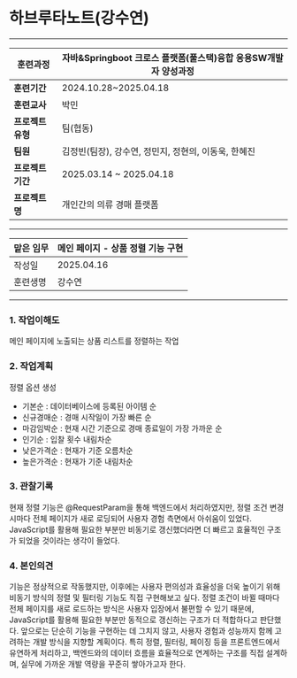 # 하브루타노트(강수연)

---

| **훈련과정** | 자바&Springboot 크로스 플랫폼(풀스택)융합 응용SW개발자 양성과정 |
| --- | --- |
| **훈련기간** | 2024.10.28~2025.04.18 |
| **훈련교사** | 박민 |
| **프로젝트 유형** | 팀(협동) |
| **팀원** | 김정빈(팀장), 강수연, 정민지, 정현의, 이동욱, 한혜진 |
| **프로젝트 기간** | 2025.03.14 ~ 2025.04.18 |
| **프로젝트명** | 개인간의 의류 경매 플랫폼 |

---

| 맡은 임무 | 메인 페이지 - 상품 정렬 기능 구현 |
| --- | --- |
| 작성일 | 2025.04.16 |
| 훈련생명 | 강수연 |

---

### 1. 작업이해도

메인 페이지에 노출되는 상품 리스트를 정렬하는 작업

### 2. 작업계획

정렬 옵션 생성
- 기본순 : 데이터베이스에 등록된 아이템 순
- 신규경매순 : 경매 시작일이 가장 빠른 순
- 마감임박순 : 현재 시간 기준으로 경매 종료일이 가장 가까운 순
- 인기순 : 입찰 횟수 내림차순
- 낮은가격순 : 현재가 기준 오름차순
- 높은가격순 : 현재가 기준 내림차순

### 3. 관찰기록

현재 정렬 기능은 @RequestParam을 통해 백엔드에서 처리하였지만, 정렬 조건 변경 시마다 전체 페이지가 새로 로딩되어 사용자 경험 측면에서 아쉬움이 있었다.
JavaScript를 활용해 필요한 부분만 비동기로 갱신했더라면 더 빠르고 효율적인 구조가 되었을 것이라는 생각이 들었다.

### 4. 본인의견

기능은 정상적으로 작동했지만, 이후에는 사용자 편의성과 효율성을 더욱 높이기 위해 비동기 방식의 정렬 및 필터링 기능도 직접 구현해보고 싶다. 정렬 조건이 바뀔 때마다 전체 페이지를 새로 로드하는 방식은 사용자 입장에서 불편할 수 있기 때문에, JavaScript를 활용해 필요한 부분만 동적으로 갱신하는 구조가 더 적합하다고 판단했다.
앞으로는 단순히 기능을 구현하는 데 그치지 않고, 사용자 경험과 성능까지 함께 고려하는 개발 방식을 지향할 계획이다. 특히 정렬, 필터링, 페이징 등을 프론트엔드에서 유연하게 처리하고, 백엔드와의 데이터 흐름을 효율적으로 연계하는 구조를 직접 설계하며, 실무에 가까운 개발 역량을 꾸준히 쌓아가고자 한다.
